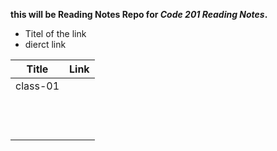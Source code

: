**this will be Reading Notes Repo for *Code 201 Reading Notes*.**
- Titel of the link 
- dierct link 


| Title         | Link           |
| ------------- | -------------  |
| class-01      |                |                                                      
|               |                |
|               |                |
|               |                |                                                      
|               |                |
|               |                |
|               |                |                                                      
|               |                |
|               |                |
|               |                |                                                      
|               |                |
|               |                |
|               |                |                      
